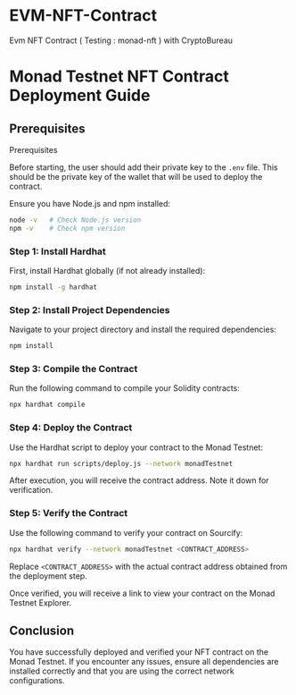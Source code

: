 # EVM-NFT-Contract
Evm NFT Contract ( Testing : monad-nft ) with CryptoBureau 


# Monad Testnet NFT Contract Deployment Guide

## Prerequisites
Prerequisites

Before starting, the user should add their private key to the `.env` file. This should be the private key of the wallet that will be used to deploy the contract.

Ensure you have Node.js and npm installed:
```sh
node -v   # Check Node.js version
npm -v    # Check npm version
```

### Step 1: Install Hardhat

First, install Hardhat globally (if not already installed):
```sh
npm install -g hardhat
```

### Step 2: Install Project Dependencies

Navigate to your project directory and install the required dependencies:
```sh
npm install
```

### Step 3: Compile the Contract

Run the following command to compile your Solidity contracts:
```sh
npx hardhat compile
```

### Step 4: Deploy the Contract

Use the Hardhat script to deploy your contract to the Monad Testnet:
```sh
npx hardhat run scripts/deploy.js --network monadTestnet
```

After execution, you will receive the contract address. Note it down for verification.

### Step 5: Verify the Contract

Use the following command to verify your contract on Sourcify:
```sh
npx hardhat verify --network monadTestnet <CONTRACT_ADDRESS>
```
Replace `<CONTRACT_ADDRESS>` with the actual contract address obtained from the deployment step.

Once verified, you will receive a link to view your contract on the Monad Testnet Explorer.

## Conclusion

You have successfully deployed and verified your NFT contract on the Monad Testnet. If you encounter any issues, ensure all dependencies are installed correctly and that you are using the correct network configurations.


